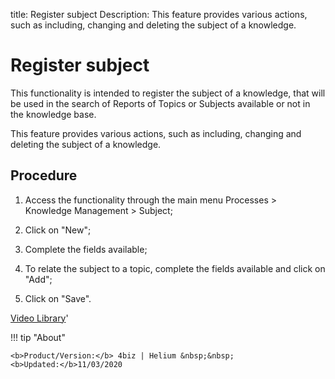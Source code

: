title: Register subject
Description: This feature provides various actions, such as including, changing and deleting the subject of a knowledge.
# Register subject

This functionality is intended to register the subject of a knowledge, that will
be used in the search of Reports of Topics or Subjects available or not in the
knowledge base.

This feature provides various actions, such as including, changing and deleting
the subject of a knowledge.

Procedure
-------------

1.  Access the functionality through the main menu Processes \> Knowledge
    Management \> Subject;

2.  Click on "New";

3.  Complete the fields available;

4.  To relate the subject to a topic, complete the fields available and click on
    "Add";

5.  Click on "Save".


<i class='fa fa-youtube-play  fa-2x' style='color:#97ce17;vertical-align: middle;'> </i> [Video Library](https://www.youtube.com/playlist?list=PLB5qK2uzf2ROOaL7DsS86sLx4ilNgruEc)'

!!! tip "About"

    <b>Product/Version:</b> 4biz | Helium &nbsp;&nbsp;
    <b>Updated:</b>11/03/2020
